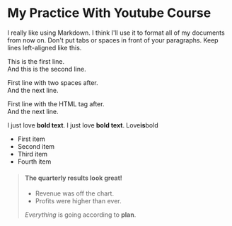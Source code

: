 # My Practice With Youtube Course
I really like using Markdown.
I think I'll use it to format all of my documents from now on.
Don't put tabs or spaces in front of your paragraphs.
Keep lines left-aligned like this.

This is the first line.  
And this is the second line.

First line with two spaces after.  
And the next line.

First line with the HTML tag after.<br>
And the next line.

I just love **bold text**.
I just love __bold text__.
Love**is**bold

- First item
- Second item
- Third item
- Fourth item

> #### The quarterly results look great!
>
> - Revenue was off the chart.
> - Profits were higher than ever.
>
>  *Everything* is going according to **plan**.

